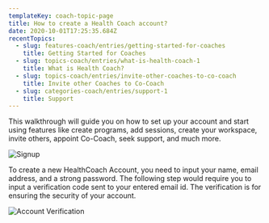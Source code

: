 ```yaml
---
templateKey: coach-topic-page
title: How to create a Health Coach account?
date: 2020-10-01T17:25:35.684Z
recentTopics:
  - slug: features-coach/entries/getting-started-for-coaches
    title: Getting Started for Coaches
  - slug: topics-coach/entries/what-is-health-coach-1
    title: What is Health Coach?
  - slug: topics-coach/entries/invite-other-coaches-to-co-coach
    title: Invite other Coaches to Co-Coach
  - slug: categories-coach/entries/support-1
    title: Support
---
```

This walkthrough will guide you on how to set up your account and start using features like create programs, add sessions, create your workspace, invite others, appoint Co-Coach, seek support, and much more. 

![Signup](/img/signup.jpg "Signup")

To create a new HealthCoach Account, you need to input your name, email address, and a strong password. The following step would require you to input a verification code sent to your entered email id. The verification is for ensuring the security of your account.

![Account Verification](/img/account-verification.jpg "Account Verification")
